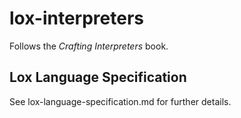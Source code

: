 # lox-interpreters
Follows the *Crafting Interpreters* book.

## Lox Language Specification

See lox-language-specification.md for further details.
